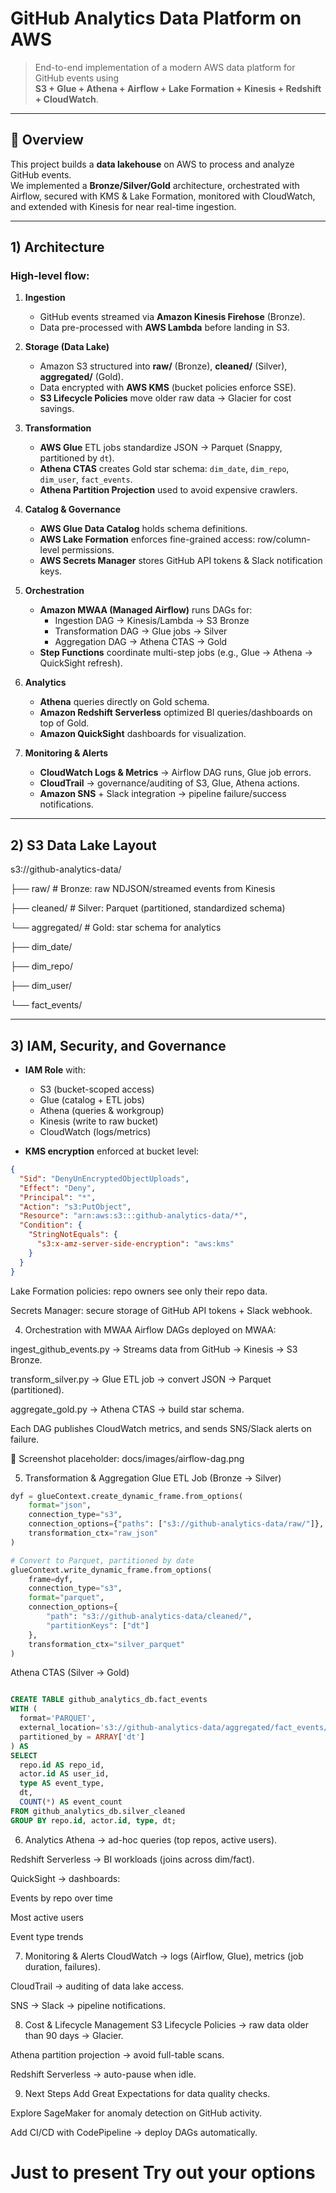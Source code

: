 # GitHub Analytics Data Platform on AWS

> End-to-end implementation of a modern AWS data platform for GitHub events using  
> **S3 + Glue + Athena + Airflow + Lake Formation + Kinesis + Redshift + CloudWatch**.

---

## 📌 Overview

This project builds a **data lakehouse** on AWS to process and analyze GitHub events.  
We implemented a **Bronze/Silver/Gold** architecture, orchestrated with Airflow, secured with KMS & Lake Formation, monitored with CloudWatch, and extended with Kinesis for near real-time ingestion.

---

## 1) Architecture

### High-level flow:
1. **Ingestion**  
   - GitHub events streamed via **Amazon Kinesis Firehose** (Bronze).  
   - Data pre-processed with **AWS Lambda** before landing in S3.  

2. **Storage (Data Lake)**  
   - Amazon S3 structured into **raw/** (Bronze), **cleaned/** (Silver), **aggregated/** (Gold).  
   - Data encrypted with **AWS KMS** (bucket policies enforce SSE).  
   - **S3 Lifecycle Policies** move older raw data → Glacier for cost savings.  

3. **Transformation**  
   - **AWS Glue** ETL jobs standardize JSON → Parquet (Snappy, partitioned by `dt`).  
   - **Athena CTAS** creates Gold star schema: `dim_date`, `dim_repo`, `dim_user`, `fact_events`.  
   - **Athena Partition Projection** used to avoid expensive crawlers.  

4. **Catalog & Governance**  
   - **AWS Glue Data Catalog** holds schema definitions.  
   - **AWS Lake Formation** enforces fine-grained access: row/column-level permissions.  
   - **AWS Secrets Manager** stores GitHub API tokens & Slack notification keys.  

5. **Orchestration**  
   - **Amazon MWAA (Managed Airflow)** runs DAGs for:  
     - Ingestion DAG → Kinesis/Lambda → S3 Bronze  
     - Transformation DAG → Glue jobs → Silver  
     - Aggregation DAG → Athena CTAS → Gold  
   - **Step Functions** coordinate multi-step jobs (e.g., Glue → Athena → QuickSight refresh).  

6. **Analytics**  
   - **Athena** queries directly on Gold schema.  
   - **Amazon Redshift Serverless** optimized BI queries/dashboards on top of Gold.  
   - **Amazon QuickSight** dashboards for visualization.  

7. **Monitoring & Alerts**  
   - **CloudWatch Logs & Metrics** → Airflow DAG runs, Glue job errors.  
   - **CloudTrail** → governance/auditing of S3, Glue, Athena actions.  
   - **Amazon SNS** + Slack integration → pipeline failure/success notifications.  

---

## 2) S3 Data Lake Layout

s3://github-analytics-data/
 
 ├── raw/ # Bronze: raw NDJSON/streamed events from Kinesis

 ├── cleaned/ # Silver: Parquet (partitioned, standardized schema)
 
 └── aggregated/ # Gold: star schema for analytics
 
 ├── dim_date/
 
 ├── dim_repo/
 
 ├── dim_user/
 
 └── fact_events/


---

## 3) IAM, Security, and Governance

- **IAM Role** with:
  - S3 (bucket-scoped access)  
  - Glue (catalog + ETL jobs)  
  - Athena (queries & workgroup)  
  - Kinesis (write to raw bucket)  
  - CloudWatch (logs/metrics)  

- **KMS encryption** enforced at bucket level:
```json
{
  "Sid": "DenyUnEncryptedObjectUploads",
  "Effect": "Deny",
  "Principal": "*",
  "Action": "s3:PutObject",
  "Resource": "arn:aws:s3:::github-analytics-data/*",
  "Condition": {
    "StringNotEquals": {
      "s3:x-amz-server-side-encryption": "aws:kms"
    }
  }
}
```
Lake Formation policies: repo owners see only their repo data.

Secrets Manager: secure storage of GitHub API tokens + Slack webhook.

4) Orchestration with MWAA
Airflow DAGs deployed on MWAA:

ingest_github_events.py → Streams data from GitHub → Kinesis → S3 Bronze.

transform_silver.py → Glue ETL job → convert JSON → Parquet (partitioned).

aggregate_gold.py → Athena CTAS → build star schema.

Each DAG publishes CloudWatch metrics, and sends SNS/Slack alerts on failure.

📸 Screenshot placeholder: docs/images/airflow-dag.png

5) Transformation & Aggregation
Glue ETL Job (Bronze → Silver)
```python
dyf = glueContext.create_dynamic_frame.from_options(
    format="json",
    connection_type="s3",
    connection_options={"paths": ["s3://github-analytics-data/raw/"]},
    transformation_ctx="raw_json"
)

# Convert to Parquet, partitioned by date
glueContext.write_dynamic_frame.from_options(
    frame=dyf,
    connection_type="s3",
    format="parquet",
    connection_options={
        "path": "s3://github-analytics-data/cleaned/",
        "partitionKeys": ["dt"]
    },
    transformation_ctx="silver_parquet"
)

```

Athena CTAS (Silver → Gold)
``` sql

CREATE TABLE github_analytics_db.fact_events
WITH (
  format='PARQUET',
  external_location='s3://github-analytics-data/aggregated/fact_events/',
  partitioned_by = ARRAY['dt']
) AS
SELECT 
  repo.id AS repo_id,
  actor.id AS user_id,
  type AS event_type,
  dt,
  COUNT(*) AS event_count
FROM github_analytics_db.silver_cleaned
GROUP BY repo.id, actor.id, type, dt;
```

6) Analytics
Athena → ad-hoc queries (top repos, active users).

Redshift Serverless → BI workloads (joins across dim/fact).

QuickSight → dashboards:

Events by repo over time

Most active users

Event type trends

7) Monitoring & Alerts
CloudWatch → logs (Airflow, Glue), metrics (job duration, failures).

CloudTrail → auditing of data lake access.

SNS → Slack → pipeline notifications.

8) Cost & Lifecycle Management
S3 Lifecycle Policies → raw data older than 90 days → Glacier.

Athena partition projection → avoid full-table scans.

Redshift Serverless → auto-pause when idle.


9) Next Steps
Add Great Expectations for data quality checks.

Explore SageMaker for anomaly detection on GitHub activity.

Add CI/CD with CodePipeline → deploy DAGs automatically.

# Just to present Try out your options 
